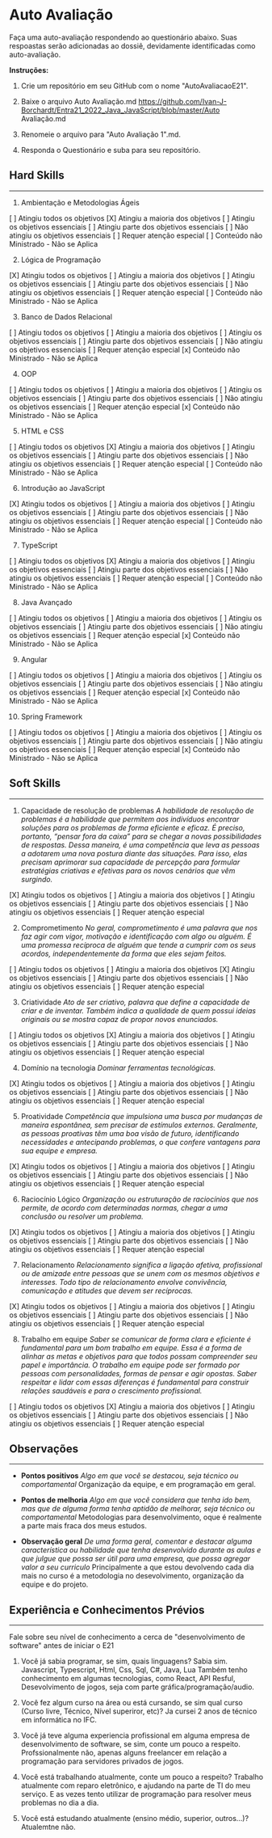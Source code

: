 # Auto Avaliação

Faça uma auto-avaliação respondendo ao questionário abaixo. Suas respoastas serão adicionadas ao dossiê, devidamente identificadas como auto-avaliação.

**Instruções:**
1. Crie um repositório em seu GitHub com o nome "AutoAvaliacaoE21".
2. Baixe o arquivo Auto Avaliação.md
https://github.com/Ivan-J-Borchardt/Entra21_2022_Java_JavaScript/blob/master/Auto Avaliação.md

3. Renomeie o arquivo para "Auto Avaliação 1".md.
4. Responda o Questionário e suba para seu repositório.


## Hard Skills
---

1. Ambientação e Metodologias Ágeis

[ ]  Atingiu todos os objetivos
[X]  Atingiu a maioria dos objetivos
[ ]  Atingiu os objetivos essenciais
[ ]  Atingiu parte dos objetivos essenciais
[ ]  Não atingiu os objetivos essenciais
[ ]  Requer atenção especial
[ ]  Conteúdo não Ministrado - Não se Aplica

2. Lógica de Programação

[X]  Atingiu todos os objetivos
[ ]  Atingiu a maioria dos objetivos
[ ]  Atingiu os objetivos essenciais
[ ]  Atingiu parte dos objetivos essenciais
[ ]  Não atingiu os objetivos essenciais
[ ]  Requer atenção especial
[ ]  Conteúdo não Ministrado - Não se Aplica

3. Banco de Dados Relacional

[ ]  Atingiu todos os objetivos
[ ]  Atingiu a maioria dos objetivos
[ ]  Atingiu os objetivos essenciais
[ ]  Atingiu parte dos objetivos essenciais
[ ]  Não atingiu os objetivos essenciais
[ ]  Requer atenção especial
[x]  Conteúdo não Ministrado - Não se Aplica

4. OOP

[ ]  Atingiu todos os objetivos
[ ]  Atingiu a maioria dos objetivos
[ ]  Atingiu os objetivos essenciais
[ ]  Atingiu parte dos objetivos essenciais
[ ]  Não atingiu os objetivos essenciais
[ ]  Requer atenção especial
[x]  Conteúdo não Ministrado - Não se Aplica

5. HTML e CSS

[ ]  Atingiu todos os objetivos
[X]  Atingiu a maioria dos objetivos
[ ]  Atingiu os objetivos essenciais
[ ]  Atingiu parte dos objetivos essenciais
[ ]  Não atingiu os objetivos essenciais
[ ]  Requer atenção especial
[ ]  Conteúdo não Ministrado - Não se Aplica

6. Introdução ao JavaScript

[X]  Atingiu todos os objetivos
[ ]  Atingiu a maioria dos objetivos
[ ]  Atingiu os objetivos essenciais
[ ]  Atingiu parte dos objetivos essenciais
[ ]  Não atingiu os objetivos essenciais
[ ]  Requer atenção especial
[ ]  Conteúdo não Ministrado - Não se Aplica

7. TypeScript

[ ]  Atingiu todos os objetivos
[X]  Atingiu a maioria dos objetivos
[ ]  Atingiu os objetivos essenciais
[ ]  Atingiu parte dos objetivos essenciais
[ ]  Não atingiu os objetivos essenciais
[ ]  Requer atenção especial
[ ]  Conteúdo não Ministrado - Não se Aplica

8. Java Avançado

[ ]  Atingiu todos os objetivos
[ ]  Atingiu a maioria dos objetivos
[ ]  Atingiu os objetivos essenciais
[ ]  Atingiu parte dos objetivos essenciais
[ ]  Não atingiu os objetivos essenciais
[ ]  Requer atenção especial
[x]  Conteúdo não Ministrado - Não se Aplica

9. Angular

[ ]  Atingiu todos os objetivos
[ ]  Atingiu a maioria dos objetivos
[ ]  Atingiu os objetivos essenciais
[ ]  Atingiu parte dos objetivos essenciais
[ ]  Não atingiu os objetivos essenciais
[ ]  Requer atenção especial
[x]  Conteúdo não Ministrado - Não se Aplica

10. Spring Framework

[ ]  Atingiu todos os objetivos
[ ]  Atingiu a maioria dos objetivos
[ ]  Atingiu os objetivos essenciais
[ ]  Atingiu parte dos objetivos essenciais
[ ]  Não atingiu os objetivos essenciais
[ ]  Requer atenção especial
[x]  Conteúdo não Ministrado - Não se Aplica


## Soft Skills
---

1. Capacidade de resolução de problemas
*A habilidade de resolução de problemas é a habilidade que permitem aos indivíduos encontrar soluções para os problemas de forma eficiente e eficaz. É preciso, portanto, “pensar fora da caixa” para se chegar a novas possibilidades de respostas. Dessa maneira, é uma competência que leva as pessoas a adotarem uma nova postura diante das situações. Para isso, elas precisam aprimorar sua capacidade de percepção para formular estratégias criativas e efetivas para os novos cenários que vêm surgindo.*

[X]  Atingiu todos os objetivos
[ ]  Atingiu a maioria dos objetivos
[ ]  Atingiu os objetivos essenciais
[ ]  Atingiu parte dos objetivos essenciais
[ ]  Não atingiu os objetivos essenciais
[ ]  Requer atenção especial


2. Comprometimento
*No geral, comprometimento é uma palavra que nos faz agir com vigor, motivação e identificação com algo ou alguém. É uma promessa recíproca de alguém que tende a cumprir com os seus acordos, independentemente da forma que eles sejam feitos.*

[ ]  Atingiu todos os objetivos
[ ]  Atingiu a maioria dos objetivos
[X]  Atingiu os objetivos essenciais
[ ]  Atingiu parte dos objetivos essenciais
[ ]  Não atingiu os objetivos essenciais
[ ]  Requer atenção especial

3. Criatividade
*Ato de ser criativo, palavra que define a capacidade de criar e de inventar. Também indica a qualidade de quem possui ideias originais ou se mostra capaz de propor novos enunciados.*

[ ]  Atingiu todos os objetivos
[X]  Atingiu a maioria dos objetivos
[ ]  Atingiu os objetivos essenciais
[ ]  Atingiu parte dos objetivos essenciais
[ ]  Não atingiu os objetivos essenciais
[ ]  Requer atenção especial

4. Domínio na tecnologia
*Dominar ferramentas tecnológicas.*

[X]  Atingiu todos os objetivos
[ ]  Atingiu a maioria dos objetivos
[ ]  Atingiu os objetivos essenciais
[ ]  Atingiu parte dos objetivos essenciais
[ ]  Não atingiu os objetivos essenciais
[ ]  Requer atenção especial

5. Proatividade
*Competência que impulsiona uma busca por mudanças de maneira espontânea, sem precisar de estímulos externos. Geralmente, as pessoas proativas têm uma boa visão de futuro, identificando necessidades e antecipando problemas, o que confere vantagens para sua equipe e empresa.*

[X]  Atingiu todos os objetivos
[ ]  Atingiu a maioria dos objetivos
[ ]  Atingiu os objetivos essenciais
[ ]  Atingiu parte dos objetivos essenciais
[ ]  Não atingiu os objetivos essenciais
[ ]  Requer atenção especial

6. Raciocínio Lógico
*Organização ou estruturação de raciocínios que nos permite, de acordo com determinadas normas, chegar a uma conclusão ou resolver um problema.*

[X]  Atingiu todos os objetivos
[ ]  Atingiu a maioria dos objetivos
[ ]  Atingiu os objetivos essenciais
[ ]  Atingiu parte dos objetivos essenciais
[ ]  Não atingiu os objetivos essenciais
[ ]  Requer atenção especial

7. Relacionamento
*Relacionamento significa a ligação afetiva, profissional ou de amizade entre pessoas que se unem com os mesmos objetivos e interesses. Todo tipo de relacionamento envolve convivência, comunicação e atitudes que devem ser recíprocas.*

[X]  Atingiu todos os objetivos
[ ]  Atingiu a maioria dos objetivos
[ ]  Atingiu os objetivos essenciais
[ ]  Atingiu parte dos objetivos essenciais
[ ]  Não atingiu os objetivos essenciais
[ ]  Requer atenção especial

8. Trabalho em equipe
*Saber se comunicar de forma clara e eficiente é fundamental para um bom trabalho em equipe. Essa é a forma de alinhar as metas e objetivos para que todos possam compreender seu papel e importância. O trabalho em equipe pode ser formado por pessoas com personalidades, formas de pensar e agir opostas. Saber respeitar e lidar com essas diferenças é fundamental para construir relações saudáveis e para o crescimento profissional.*

[ ]  Atingiu todos os objetivos
[X]  Atingiu a maioria dos objetivos
[ ]  Atingiu os objetivos essenciais
[ ]  Atingiu parte dos objetivos essenciais
[ ]  Não atingiu os objetivos essenciais
[ ]  Requer atenção especial


## Observações
---

- **Pontos positivos**
*Algo em que você se destacou, seja técnico ou comportamental*
Organização da equipe, e em programação em geral.


- **Pontos de melhoria**
*Algo em que você considera que tenha ido bem, mas que de alguma forma tenha aptidão de melhorar, seja técnico ou comportamental*
Metodologias para desenvolvimento, oque é realmente a parte mais fraca dos meus estudos.



- **Observação geral**
*De uma forma geral, comentar e destacar alguma característica ou habilidade que tenha desenvolvido durante as aulas e que julgue que possa ser útil para uma empresa, que possa agregar valor a seu curriculo*
Principalmente a que estou devolvendo cada dia mais no curso é a metodologia no desevolvimento, organização da equipe e do projeto.

## Experiência e Conhecimentos Prévios
---
Fale sobre seu nível de conhecimento a cerca de "desenvolvimento de software" antes de iniciar o E21

1. Você já sabia programar, se sim, quais linguagens?
Sabia sim.
Javascript, Typescript, Html, Css, Sql, C#, Java, Lua
Também tenho conhecimento em algumas tecnologias, como React, API Resful, Desevolvimento de jogos, seja com parte gráfica/programação/audio.

2. Você fez algum curso na área ou está cursando, se sim qual curso (Curso livre, Técnico, Nível superiror, etc)?
Ja cursei 2 anos de técnico em informática no IFC.

3. Você já teve alguma experiencia profissional em alguma empresa de desenvolvimento de software, se sim, conte um pouco a respeito.
Profssionalmente não, apenas alguns freelancer em relação a programação para servidores privados de jogos.

4. Você está trabalhando atualmente, conte um pouco a respeito?
Trabalho atualmente com reparo eletrônico, e ajudando na parte de TI do meu serviço. E as vezes tento utilizar de programação para resolver meus problemas no dia a dia.

5. Você está estudando atualmente (ensino médio, superior, outros...)?
Atualemtne não.


